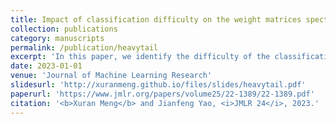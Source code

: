```yaml
---
title: Impact of classification difficulty on the weight matrices spectra in Deep Learning and application to early-stopping."
collection: publications
category: manuscripts
permalink: /publication/heavytail
excerpt: 'In this paper, we identify the difficulty of the classification problem as an important factor for the appearance of Heavy Tail (HT) in weight matrices spectra. Higher the classification difficulty, higher the chance for HT to appear. Moreover, the classification difficulty can be affected either by the signal-to-noise ratio of the dataset, or by the complexity of the classification problem (complex features, large number of classes) as well. Leveraging on this finding, we further propose a spectral criterion to detect the appearance of HT and use it to early stop the training process without testing data. Such early stopped DNNs have the merit of avoiding overfitting and unnecessary extra training while preserving a much comparable generalization ability.'
date: 2023-01-01
venue: 'Journal of Machine Learning Research'
slidesurl: 'http://xuranmeng.github.io/files/slides/heavytail.pdf'
paperurl: 'https://www.jmlr.org/papers/volume25/22-1389/22-1389.pdf'
citation: '<b>Xuran Meng</b> and Jianfeng Yao, <i>JMLR 24</i>, 2023.'
---
```


